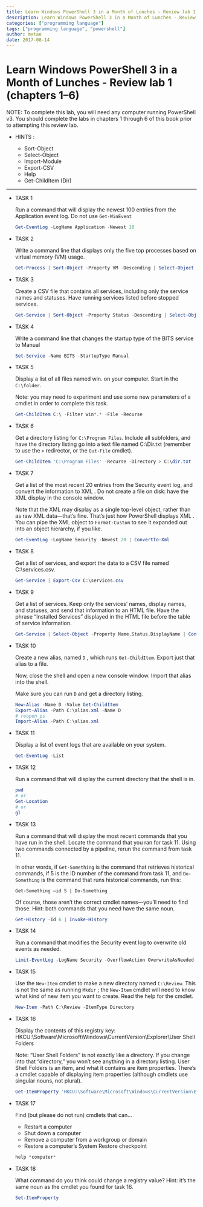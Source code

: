 ```yaml
---
title: Learn Windows PowerShell 3 in a Month of Lunches - Review lab 1 (chapters 1–6)
description: Learn Windows PowerShell 3 in a Month of Lunches - Review lab 1 (chapters 1–6)
categories: ["programming language"]
tags: ["programming language", "powershell"]
author: mxtao
date: 2017-08-14
---
```


# Learn Windows PowerShell 3 in a Month of Lunches - Review lab 1 (chapters 1–6)

NOTE: To complete this lab, you will need any computer running PowerShell v3. You should complete the labs in chapters 1 through 6 of this book prior to attempting this review lab.

+ HINTS :

  + Sort-Object
  + Select-Object
  + Import-Module
  + Export-CSV
  + Help
  + Get-ChildItem (Dir)

---

+ TASK 1

    Run a command that will display the newest 100 entries from the Application event log. Do not use `Get-WinEvent`

    ```powershell
    Get-EventLog -LogName Application -Newest 10
    ```

+ TASK 2

    Write a command line that displays only the five top processes based on virtual memory (VM) usage.

    ```powershell
    Get-Process | Sort-Object -Property VM -Descending | Select-Object -First 5
    ```

+ TASK 3

    Create a CSV file that contains all services, including only the service names and statuses. Have running services listed before stopped services.

    ```powershell
    Get-Service | Sort-Object -Property Status -Descending | Select-Object -Property Name,Status | Export-Csv -Path C:\service.csv
    ```

+ TASK 4

    Write a command line that changes the startup type of the BITS service to Manual

    ```powershell
    Set-Service -Name BITS -StartupType Manual
    ```

+ TASK 5

    Display a list of all files named win. on your computer. Start in the `C:\folder`.

    Note: you may need to experiment and use some new parameters of a cmdlet in order to complete this task.

    ```powershell
    Get-ChildItem C:\ -Filter win*.* -File -Recurse
    ```

+ TASK 6

    Get a directory listing for `C:\Program Files`. Include all subfolders, and have the directory listing go into a text file named C:\Dir.txt (remember to use the `>` redirector, or the `Out-File` cmdlet).

    ```powershell
    Get-ChildItem 'C:\Program Files' -Recurse -Directory > C:\dir.txt
    ```

+ TASK 7

    Get a list of the most recent 20 entries from the Security event log, and convert the information to XML . Do not create a file on disk: have the XML display in the console window.

    Note that the XML may display as a single top-level object, rather than as raw XML data—that’s fine. That’s just how PowerShell displays XML . You can pipe the XML object to `Format-Custom` to see it expanded out into an object hierarchy, if you like.

    ```powershell
    Get-EventLog -LogName Security -Newest 20 | ConvertTo-Xml
    ```

+ TASK 8

    Get a list of services, and export the data to a CSV file named C:\services.csv.

    ```powershell
    Get-Service | Export-Csv C:\services.csv
    ```

+ TASK 9

    Get a list of services. Keep only the services’ names, display names, and statuses, and send that information to an HTML file. Have the phrase “Installed Services” displayed in the HTML file before the table of service information.

    ```powershell
    Get-Service | Select-Object -Property Name,Status,DisplayName | ConvertTo-Html -PreContent "Installed Services" | Out-File C:\services.html
    ```

+ TASK 10

    Create a new alias, named `D` , which runs `Get-ChildItem`. Export just that alias to a file.

    Now, close the shell and open a new console window. Import that alias into the shell.

    Make sure you can run `D` and get a directory listing.

    ```powershell
    New-Alias -Name D -Value Get-ChildItem
    Export-Alias -Path C:\alias.xml -Name D
    # reopen ps
    Import-Alias -Path C:\alias.xml
    ```

+ TASK 11

    Display a list of event logs that are available on your system.

    ```powershell
    Get-EventLog -List
    ```

+ TASK 12

    Run a command that will display the current directory that the shell is in.

    ```powershell
    pwd
    # or
    Get-Location
    # or
    gl
    ```

+ TASK 13

    Run a command that will display the most recent commands that you have run in the shell. Locate the command that you ran for task 11. Using two commands connected by a pipeline, rerun the command from task 11.

    In other words, if `Get-Something` is the command that retrieves historical commands, if 5 is the ID number of the command from task 11, and `Do-Something` is the command that runs historical commands, run this:

    `Get-Something –id 5 | Do-Something`

    Of course, those aren’t the correct cmdlet names—you’ll need to find those. Hint: both commands that you need have the same noun.

    ```powershell
    Get-History -Id 6 | Invoke-History
    ```

+ TASK 14

    Run a command that modifies the Security event log to overwrite old events as needed.

    ```powershell
    Limit-EventLog -LogName Security -OverflowAction OverwriteAsNeeded
    ```

+ TASK 15

    Use the `New-Item` cmdlet to make a new directory named `C:\Review`. This is not the same as running `Mkdir` ; the `New-Item` cmdlet will need to know what kind of new item you want to create. Read the help for the cmdlet.

    ```powershell
    New-Item -Path C:\Review -ItemType Directory
    ```

+ TASK 16

    Display the contents of this registry key: HKCU:\Software\Microsoft\Windows\CurrentVersion\Explorer\User Shell Folders

    Note: “User Shell Folders” is not exactly like a directory. If you change into that “directory,” you won’t see anything in a directory listing. User Shell Folders is an item, and what it contains are item properties. There’s a cmdlet capable of displaying item properties (although cmdlets use singular nouns, not plural).

    ```powershell
    Get-ItemProperty 'HKCU:\Software\Microsoft\Windows\CurrentVersion\Explorer\User Shell Folders'
    ```

+ TASK 17

    Find (but please do not run) cmdlets that can…

    + Restart a computer
    + Shut down a computer
    + Remove a computer from a workgroup or domain
    + Restore a computer’s System Restore checkpoint

    ```powershell
    help *computer*
    ```

+ TASK 18

    What command do you think could change a registry value? Hint: it’s the same noun as the cmdlet you found for task 16.

    ```powershell
    Set-ItemProperty
    ```
